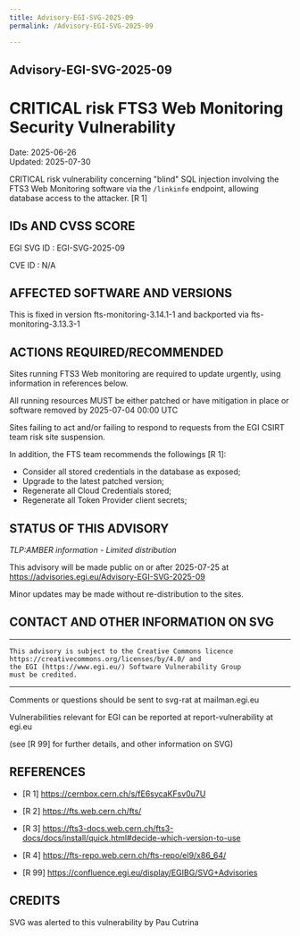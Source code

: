 ```yaml
---
title: Advisory-EGI-SVG-2025-09
permalink: /Advisory-EGI-SVG-2025-09

---
```


## Advisory-EGI-SVG-2025-09

# CRITICAL risk FTS3 Web Monitoring Security Vulnerability

Date:        2025-06-26   
Updated:     2025-07-30

CRITICAL risk vulnerability concerning "blind" SQL injection involving 
the FTS3 Web Monitoring software via the `/linkinfo` endpoint, allowing 
database access to the attacker. [R 1]


## IDs AND CVSS SCORE      

EGI SVG ID : EGI-SVG-2025-09
    
CVE ID     : N/A

    
## AFFECTED SOFTWARE AND VERSIONS
    
This is fixed in version fts-monitoring-3.14.1-1 and backported 
via fts-monitoring-3.13.3-1

    
## ACTIONS REQUIRED/RECOMMENDED
    
Sites running FTS3 Web monitoring are required to update urgently,
using information in references below.
    
All running resources MUST be either patched or have mitigation
in place or software removed by 2025-07-04  00:00 UTC 

Sites failing to act and/or failing to respond to requests from the 
EGI CSIRT team risk site suspension.    
    
In addition, the FTS team recommends the followings [R 1]:

- Consider all stored credentials in the database as exposed;
- Upgrade to the latest patched version;
- Regenerate all Cloud Credentials stored;
- Regenerate all Token Provider client secrets;
        
    
## STATUS OF THIS ADVISORY    
                        
_TLP:AMBER information - Limited distribution_ 

 This advisory will be made public on or after 2025-07-25 at
 https://advisories.egi.eu/Advisory-EGI-SVG-2025-09 

Minor updates may be made without re-distribution to the sites.


## CONTACT AND OTHER INFORMATION ON SVG    

-----------------------------
    This advisory is subject to the Creative Commons licence 
    https://creativecommons.org/licenses/by/4.0/ and
    the EGI (https://www.egi.eu/) Software Vulnerability Group 
    must be credited.
-----------------------------
    
Comments or questions should be sent to
	svg-rat at mailman.egi.eu

Vulnerabilities relevant for EGI can be reported at
	report-vulnerability at egi.eu
    
(see [R 99] for further details, and other information on SVG)
    
    
## REFERENCES

- [R 1] <https://cernbox.cern.ch/s/fE6sycaKFsv0u7U>
    
- [R 2] <https://fts.web.cern.ch/fts/>

- [R 3] <https://fts3-docs.web.cern.ch/fts3-docs/docs/install/quick.html#decide-which-version-to-use>

- [R 4] <https://fts-repo.web.cern.ch/fts-repo/el9/x86_64/>

- [R 99] <https://confluence.egi.eu/display/EGIBG/SVG+Advisories>

    
## CREDITS

SVG was alerted to this vulnerability by Pau Cutrina 
